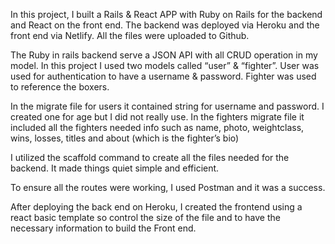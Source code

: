 In this project, I built a Rails & React APP with Ruby on Rails for the backend and React on the front end. The backend was deployed via Heroku and the front end via Netlify. All the files were uploaded to Github. 

The Ruby in rails backend serve a JSON API with all CRUD operation in my model. In this project I used two models called “user” & “fighter”. User was used for authentication to have a username & password. Fighter was used to reference the boxers. 

In the migrate file for users it contained string for username and password. I created one for age but I did not really use. In the fighters migrate file it included all the fighters needed info such as name, photo, weightclass, wins, losses, titles and about (which is the fighter’s bio)

I utilized the scaffold command to create all the files needed for the backend. It made things quiet simple and efficient. 

To ensure all the routes were working, I used Postman and it was a success. 

After deploying the back end on Heroku, I created the frontend using a react basic template so control the size of the file and to have the necessary information to build the Front end. 
